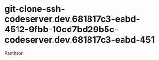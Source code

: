 # git-clone-ssh-codeserver.dev.681817c3-eabd-4512-9fbb-10cd7bd29b5c-codeserver.dev.681817c3-eabd-451
Pantheon
